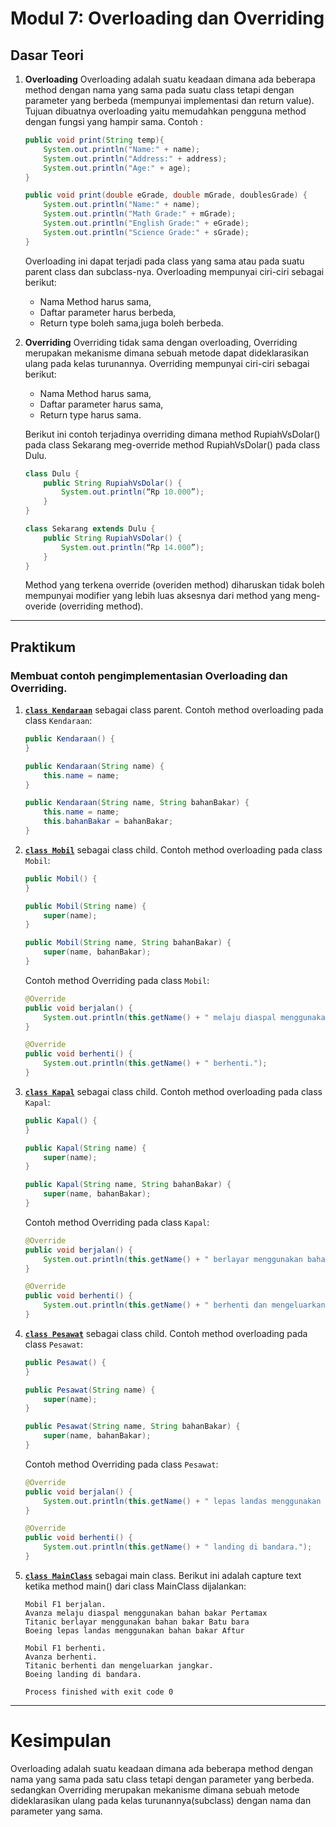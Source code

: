 # Modul 7: Overloading dan Overriding
## Dasar Teori
1. **Overloading**
    Overloading adalah suatu keadaan dimana ada beberapa method dengan nama yang sama pada suatu class tetapi dengan parameter yang berbeda (mempunyai implementasi dan return value). Tujuan dibuatnya overloading yaitu memudahkan pengguna method dengan fungsi yang hampir sama. 
   Contoh :
    ```java
    public void print(String temp){ 
        System.out.println("Name:" + name);
        System.out.println("Address:" + address); 
        System.out.println("Age:" + age);
    }
   
    public void print(double eGrade, double mGrade, doublesGrade) {
        System.out.println("Name:" + name);
        System.out.println("Math Grade:" + mGrade);
        System.out.println("English Grade:" + eGrade);
        System.out.println("Science Grade:" + sGrade);
    }
    ```
   
   Overloading ini dapat terjadi pada class yang sama atau pada suatu parent class dan subclass-nya. Overloading mempunyai ciri-ciri sebagai berikut:
   - Nama Method harus sama,
   - Daftar parameter harus berbeda,
   - Return type boleh sama,juga boleh berbeda.
    
2. **Overriding**
   Overriding tidak sama dengan overloading, Overriding merupakan mekanisme dimana sebuah metode dapat dideklarasikan ulang pada kelas turunannya. Overriding mempunyai ciri-ciri sebagai berikut:
   - Nama Method harus sama,
   - Daftar parameter harus sama,
   - Return type harus sama.
    
    Berikut ini contoh terjadinya overriding dimana method RupiahVsDolar() pada class Sekarang meg-override method RupiahVsDolar() pada class Dulu.

    ```java
    class Dulu {
        public String RupiahVsDolar() {
            System.out.println(“Rp 10.000”);
        }
    }
   
    class Sekarang extends Dulu {
        public String RupiahVsDolar() {
            System.out.println(“Rp 14.000”);
        }
    }
    ```

   Method yang terkena override (overiden method) diharuskan tidak boleh mempunyai modifier yang lebih luas aksesnya dari method yang meng-overide (overriding method).

---
## Praktikum
### Membuat contoh pengimplementasian Overloading dan Overriding.

1. [**`class Kendaraan`**](https://github.com/rendiputra/PBO_SE4C_20104079/blob/modul7/src/com/rendiputra/pbo/modul7/latihan/Kendaraan.java) sebagai class parent.
    Contoh method overloading pada class `Kendaraan`:
    ```java
    public Kendaraan() {
    }

    public Kendaraan(String name) {
        this.name = name;
    }

    public Kendaraan(String name, String bahanBakar) {
        this.name = name;
        this.bahanBakar = bahanBakar;
    }
    ```
   
2. [**`class Mobil`**](https://github.com/rendiputra/PBO_SE4C_20104079/blob/modul7/src/com/rendiputra/pbo/modul7/latihan/Mobil.java) sebagai class child.
    Contoh method overloading pada class `Mobil`:
    ```java
    public Mobil() {
    }

    public Mobil(String name) {
        super(name);
    }

    public Mobil(String name, String bahanBakar) {
        super(name, bahanBakar);
    }
    ```

   Contoh method Overriding pada class `Mobil`:
    ```java
    @Override
    public void berjalan() {
        System.out.println(this.getName() + " melaju diaspal menggunakan bahan bakar " + this.getBahanBakar());
    }

    @Override
    public void berhenti() {
        System.out.println(this.getName() + " berhenti.");
    }
    ```
   
3. [**`class Kapal`**](https://github.com/rendiputra/PBO_SE4C_20104079/blob/modul7/src/com/rendiputra/pbo/modul7/latihan/Kapal.java) sebagai class child.
   Contoh method overloading pada class `Kapal`:
    ```java
    public Kapal() {
    }

    public Kapal(String name) {
        super(name);
    }

    public Kapal(String name, String bahanBakar) {
        super(name, bahanBakar);
    }
    ```

   Contoh method Overriding pada class `Kapal`:
    ```java
    @Override
    public void berjalan() {
        System.out.println(this.getName() + " berlayar menggunakan bahan bakar " + this.getBahanBakar());
    }

    @Override
    public void berhenti() {
        System.out.println(this.getName() + " berhenti dan mengeluarkan jangkar.");
    }
    ```
   
4. [**`class Pesawat`**](https://github.com/rendiputra/PBO_SE4C_20104079/blob/modul7/src/com/rendiputra/pbo/modul7/latihan/Pesawat.java) sebagai class child.
   Contoh method overloading pada class `Pesawat`:
    ```java
    public Pesawat() {
    }

    public Pesawat(String name) {
        super(name);
    }

    public Pesawat(String name, String bahanBakar) {
        super(name, bahanBakar);
    }
    ```

   Contoh method Overriding pada class `Pesawat`:
    ```java
    @Override
    public void berjalan() {
        System.out.println(this.getName() + " lepas landas menggunakan bahan bakar " + this.getBahanBakar());
    }

    @Override
    public void berhenti() {
        System.out.println(this.getName() + " landing di bandara.");
    }
    ```

4. [**`class MainClass`**](https://github.com/rendiputra/PBO_SE4C_20104079/blob/modul7/src/com/rendiputra/pbo/modul7/latihan/MainClass.java) sebagai main class.
    Berikut ini adalah capture text ketika method main() dari class MainClass dijalankan:
    ```text
    Mobil F1 berjalan.
    Avanza melaju diaspal menggunakan bahan bakar Pertamax
    Titanic berlayar menggunakan bahan bakar Batu bara
    Boeing lepas landas menggunakan bahan bakar Aftur
    
    Mobil F1 berhenti.
    Avanza berhenti.
    Titanic berhenti dan mengeluarkan jangkar.
    Boeing landing di bandara.
    
    Process finished with exit code 0
    ```

---
# Kesimpulan
Overloading adalah suatu keadaan dimana ada beberapa method dengan nama yang sama pada satu class tetapi dengan parameter yang berbeda. sedangkan Overriding merupakan mekanisme dimana sebuah metode dideklarasikan ulang pada kelas turunannya(subclass) dengan nama dan parameter yang sama.
